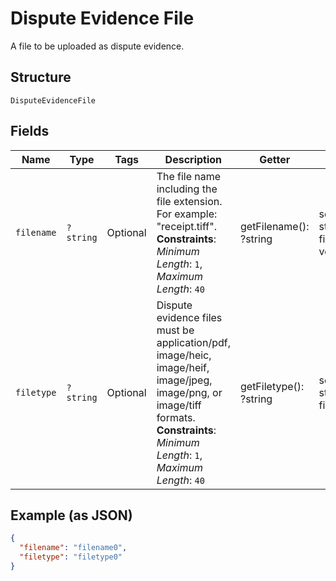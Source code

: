 
# Dispute Evidence File

A file to be uploaded as dispute evidence.

## Structure

`DisputeEvidenceFile`

## Fields

| Name | Type | Tags | Description | Getter | Setter |
|  --- | --- | --- | --- | --- | --- |
| `filename` | `?string` | Optional | The file name including the file extension. For example: "receipt.tiff".<br>**Constraints**: *Minimum Length*: `1`, *Maximum Length*: `40` | getFilename(): ?string | setFilename(?string filename): void |
| `filetype` | `?string` | Optional | Dispute evidence files must be application/pdf, image/heic, image/heif, image/jpeg, image/png, or image/tiff formats.<br>**Constraints**: *Minimum Length*: `1`, *Maximum Length*: `40` | getFiletype(): ?string | setFiletype(?string filetype): void |

## Example (as JSON)

```json
{
  "filename": "filename0",
  "filetype": "filetype0"
}
```

